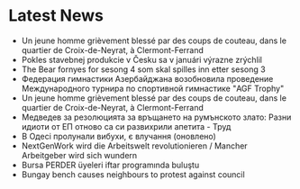 # Latest News
-  Un jeune homme grièvement blessé par des coups de couteau, dans le quartier de Croix-de-Neyrat, à Clermont-Ferrand
-  Pokles stavebnej produkcie v Česku sa v januári výrazne zrýchlil
-  The Bear fornyes for sesong 4 som skal spilles inn etter sesong 3
-  Федерация гимнастики Азербайджана возобновила проведение Международного турнира по спортивной гимнастике "AGF Trophy"
-  Un jeune homme grièvement blessé par des coups de couteau, dans le quartier de Croix-de-Neyrat, à Clermont-Ferrand
-  Медведев за резолюцията за връщането на румънското злато: Разни идиоти от ЕП отново са си развихрили апетита - Труд
-  В Одесі пролунали вибухи, є влучання (оновлено)
-  NextGenWork wird die Arbeitswelt revolutionieren / Mancher Arbeitgeber wird sich wundern
-  Bursa PERDER üyeleri iftar programında buluştu
-  Bungay bench causes neighbours to protest against council
